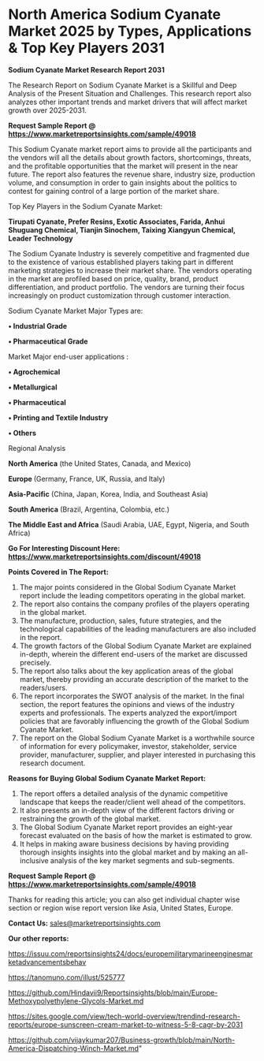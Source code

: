 # North America Sodium Cyanate Market 2025 by Types, Applications & Top Key Players 2031

<strong>Sodium Cyanate Market Research Report 2031</strong>

The Research Report on Sodium Cyanate Market is a Skillful and Deep Analysis of the Present Situation and Challenges. This research report also analyzes other important trends and market drivers that will affect market growth over 2025-2031.

<strong>Request Sample Report @ <a href=https://www.marketreportsinsights.com/sample/49018>https://www.marketreportsinsights.com/sample/49018</a></strong>

This Sodium Cyanate market report aims to provide all the participants and the vendors will all the details about growth factors, shortcomings, threats, and the profitable opportunities that the market will present in the near future. The report also features the revenue share, industry size, production volume, and consumption in order to gain insights about the politics to contest for gaining control of a large portion of the market share.

Top Key Players in the Sodium Cyanate Market:

<strong>Tirupati Cyanate, Prefer Resins, Exotic Associates, Farida, Anhui Shuguang Chemical, Tianjin Sinochem, Taixing Xiangyun Chemical, Leader Technology</strong>

The Sodium Cyanate Industry is severely competitive and fragmented due to the existence of various established players taking part in different marketing strategies to increase their market share. The vendors operating in the market are profiled based on price, quality, brand, product differentiation, and product portfolio. The vendors are turning their focus increasingly on product customization through customer interaction.

Sodium Cyanate Market Major Types are:

<strong>•  Industrial Grade

•  Pharmaceutical Grade</strong>

Market Major end-user applications :

<strong>•  Agrochemical

•  Metallurgical

•  Pharmaceutical

•  Printing and Textile Industry

•  Others</strong>

Regional Analysis

</u><strong><b>North America</b></strong> (the United States, Canada, and Mexico)

<strong><b>Europe </b></strong>(Germany, France, UK, Russia, and Italy)

<strong><b>Asia-Pacific</b></strong> (China, Japan, Korea, India, and Southeast Asia)

<strong><b>South America</b></strong> (Brazil, Argentina, Colombia, etc.)

<strong><b>The Middle East and Africa</b></strong> (Saudi Arabia, UAE, Egypt, Nigeria, and South Africa)

<strong>Go For Interesting Discount Here: <a href=https://www.marketreportsinsights.com/discount/49018>https://www.marketreportsinsights.com/discount/49018</a></strong>

<strong>Points Covered in The Report:</strong>
<ol>
  <li>The major points considered in the Global Sodium Cyanate Market report include the leading competitors operating in the global market.</li>
  <li>The report also contains the company profiles of the players operating in the global market.</li>
  <li>The manufacture, production, sales, future strategies, and the technological capabilities of the leading manufacturers are also included in the report.</li>
  <li>The growth factors of the Global Sodium Cyanate Market are explained in-depth, wherein the different end-users of the market are discussed precisely.</li>
  <li>The report also talks about the key application areas of the global market, thereby providing an accurate description of the market to the readers/users.</li>
  <li>The report incorporates the SWOT analysis of the market. In the final section, the report features the opinions and views of the industry experts and professionals. The experts analyzed the export/import policies that are favorably influencing the growth of the Global Sodium Cyanate Market.</li>
  <li>The report on the Global Sodium Cyanate Market is a worthwhile source of information for every policymaker, investor, stakeholder, service provider, manufacturer, supplier, and player interested in purchasing this research document.</li>
</ol>
<strong>Reasons for Buying Global Sodium Cyanate Market Report:</strong>

<ol>
  <li>The report offers a detailed analysis of the dynamic competitive landscape that keeps the reader/client well ahead of the competitors.</li>
  <li>It also presents an in-depth view of the different factors driving or restraining the growth of the global market.</li>
  <li>The Global Sodium Cyanate Market report provides an eight-year forecast evaluated on the basis of how the market is estimated to grow.</li>
  <li>It helps in making aware business decisions by having providing thorough insights insights into the global market and by making an all-inclusive analysis of the key market segments and sub-segments.</li>
</ol>
<strong>Request Sample Report @ <a href=https://www.marketreportsinsights.com/sample/49018>https://www.marketreportsinsights.com/sample/49018</a></strong>


Thanks for reading this article; you can also get individual chapter wise section or region wise report version like Asia, United States, Europe.

<strong>Contact Us:</strong>
sales@marketreportsinsights.com

<strong>Our other reports:</strong>

<a href=https://issuu.com/reportsinsights24/docs/europemilitarymarineenginesmarketadvancementsbehav>https://issuu.com/reportsinsights24/docs/europemilitarymarineenginesmarketadvancementsbehav</a>

<a href=https://tanomuno.com/illust/525777>https://tanomuno.com/illust/525777</a>

<a href=https://github.com/Hindavii9/Reportsinsights/blob/main/Europe-Methoxypolyethylene-Glycols-Market.md>https://github.com/Hindavii9/Reportsinsights/blob/main/Europe-Methoxypolyethylene-Glycols-Market.md</a>

<a href=https://sites.google.com/view/tech-world-overview/trendind-research-reports/europe-sunscreen-cream-market-to-witness-5-8-cagr-by-2031>https://sites.google.com/view/tech-world-overview/trendind-research-reports/europe-sunscreen-cream-market-to-witness-5-8-cagr-by-2031</a>

<a href=https://github.com/vijaykumar207/Business-growth/blob/main/North-America-Dispatching-Winch-Market.md>https://github.com/vijaykumar207/Business-growth/blob/main/North-America-Dispatching-Winch-Market.md</a>"
